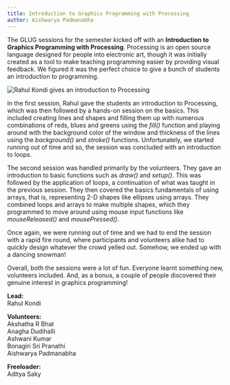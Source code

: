 ```yaml
---
title: Introduction to Graphics Programming with Processing
author: Aishwarya Padmanabha
---
```


The GLUG sessions for the semester kicked off with an <strong>Introduction to Graphics Programming with Processing</strong>. Processing is an open source language designed for people into electronic art, though it was initially created as a tool to make teaching programming easier by providing visual feedback. We figured it was the perfect choice to give a bunch of students an introduction to programming.

<img src="{{ site.url }}/images/processing.jpg" alt="Rahul Kondi gives an introduction to Processing">

In the first session, Rahul gave the students an introduction to Processing, which was then followed by a hands-on session on the basics. This included creating lines and shapes and filling them up with numerous combinations of reds, blues and greens using the *fill()* function and playing around with the background color of the window and thickness of the lines using the *background()* and *stroke()* functions. Unfortunately, we started running out of time and so, the session was concluded with an introduction to loops.

The second session was handled primarily by the volunteers. They gave an introduction to basic functions such as *draw()* and *setup()*. This was followed by the application of loops, a continuation of what was taught in the previous session. They then covered the basics fundamentals of using arrays, that is, representing 2-D shapes like ellipses using arrays. They combined loops and arrays to make multiple shapes, which they programmed to move around using mouse input functions like *mouseReleased()* and *mousePressed()*.

Once again, we were running out of time and we had to end the session with a rapid fire round, where participants and volunteers alike had to quickly design whatever the crowd yelled out. Somehow, we ended up with a dancing snowman!

Overall, both the sessions were a lot of fun. Everyone learnt something new, volunteers included. And, as a bonus, a couple of people discovered their genuine interest in graphics programming!

**Lead:**<br>
Rahul Kondi

**Volunteers:**<br>
Akshatha R Bhat<br>
Anagha Dudihalli<br>
Ashwani Kumar<br>
Bonagiri Sri Pranathi<br>
Aishwarya Padmanabha<br>

**Freeloader:**<br>
Aditya Saky
